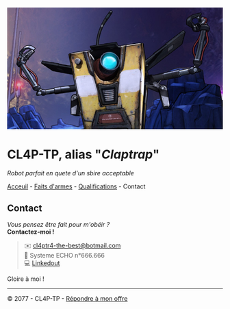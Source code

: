 ![Image de Claptrap](img/claptrap_bandeau.jpg)

# CL4P-TP, alias "_Claptrap_"

_Robot parfait en quete d'un sbire acceptable_

[Acceuil](README.md) - [Faits d'armes](faits-darmes.md) -  [Qualifications](qualifications.md) - Contact

## Contact

_Vous pensez être fait pour m'obéir ?_  
__Contactez-moi !__

> :envelope: cl4ptr4-the-best@botmail.com  
> :iphone: Systeme ECHO n°666.666  
> :computer: [Linkedout](https://borderlands.fandom.com/wiki/Claptrap)  

Gloire à moi !

----

© 2077 - CL4P-TP - [Répondre à mon offre](contact.md)